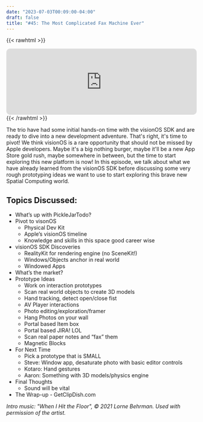 ```yaml
---
date: "2023-07-03T00:09:00-04:00"
draft: false 
title: "#45: The Most Complicated Fax Machine Ever"
---
```


{{< rawhtml >}}
<iframe id="embedPlayer" src="https://embed.podcasts.apple.com/us/podcast/45-the-most-complicated-fax-machine-ever/id1589612693?i=1000619085638&amp;itsct=podcast_box_player&amp;itscg=30200&amp;ls=1&amp;theme=auto" height="175px" frameborder="0" sandbox="allow-forms allow-popups allow-same-origin allow-scripts allow-top-navigation-by-user-activation" allow="autoplay *; encrypted-media *; clipboard-write" style="width: 100%; max-width: 660px; overflow: hidden; border-radius: 10px; transform: translateZ(0px); animation: 2s 6 loading-indicator; background-color: rgb(228, 228, 228); --noir-inline-background-color: #20272b;" data-noir-inline-background-color=""></iframe>
{{< /rawhtml >}}

The trio have had some initial hands-on time with the visionOS SDK and are ready to dive into a new development adventure. That's right, it's time to pivot! We think visionOS is a rare opportunity that should not be missed by Apple developers. Maybe it's a big nothing burger, maybe it'll be a new App Store gold rush, maybe somewhere in between, but the time to start exploring this new platform is now! In this episode, we talk about what we have already learned from the visionOS SDK before discussing some very rough prototyping ideas we want to use to start exploring this brave new Spatial Computing world.

## Topics Discussed:
- What’s up with PickleJarTodo?
- Pivot to visonOS
    - Physical Dev Kit
    - Apple’s visionOS timeline
    - Knowledge and skills in this space good career wise
- visionOS SDK Discoveries
    - RealityKit for rendering engine (no SceneKit!)
    - Windows/Objects anchor in real world
    - Windowed Apps
- What’s the market?
- Prototype Ideas
    - Work on interaction prototypes
    - Scan real world objects to create 3D models
    - Hand tracking, detect open/close fist
    - AV Player interactions
    - Photo editing/exploration/framer
    - Hang Photos on your wall
    - Portal based Item box
    - Portal based JIRA! LOL
    - Scan real paper notes and “fax” them
    - Magnetic Blocks
- For Next Time
    - Pick a prototype that is SMALL
    - Steve: Window app, desaturate photo with basic editor controls
    - Kotaro: Hand gestures 
    - Aaron: Something with 3D models/physics engine
- Final Thoughts
    - Sound will be vital
- The Wrap-up
        - GetClipDish.com

*Intro music: "When I Hit the Floor", © 2021 Lorne Behrman. Used with permission of the artist.*
